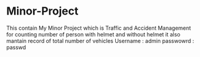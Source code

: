 # Minor-Project
This contain My Minor Project which is Traffic and Accident Management for counting number of person with helmet and without helmet it also mantain record of total number of vehicles
Username : admin
passwowrd : passwd
